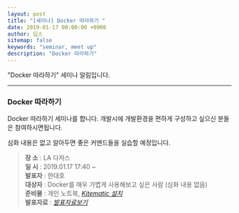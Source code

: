 ```yaml
---
layout: post
title: "[세미나] Docker 따라하기 "
date: 2019-01-17 00:00:00 +0900
author: 딥스
sitemap: false
keywords: "seminar, meet up"
description: "Docker 따라하기"
---
```


"Docker 따라하기" 세미나 알림입니다.

---

### Docker 따라하기

Docker 따라하기 세미나를 합니다. 개발시에 개발환경을 편하게 구성하고 싶으신 분들은 참여하시면됩니다. 

심화 내용은 없고 알아두면 좋은 커맨드들을 실습할 예정입니다.

> **장 소** : LA 다저스  
> **일 시** : 2019.01.17 17:40 ~  
> **발표자** : 한대호  
> **대상자** : Docker를 매우 가볍게 사용해보고 싶은 사람 (심화 내용 없음)  
> **준비물** : 개인 노트북, [*Kitematic 설치*](https://kitematic.com/)  
> **발표자료** : [*발표자료보기*](https://docs.google.com/presentation/d/1KrBKvk--cX-GC6YkOnaNqg5X2kV8YWFTdGgL8kF47NU/edit?usp=sharing)